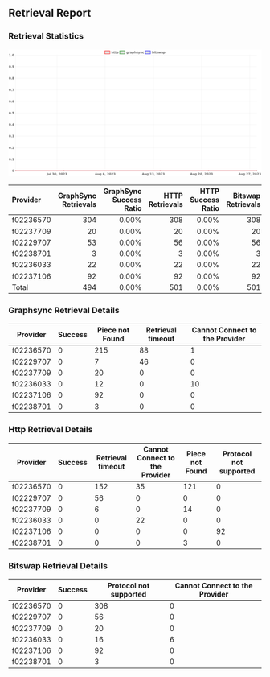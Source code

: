 ## Retrieval Report
### Retrieval Statistics
<img src="https://raw.githubusercontent.com/data-preservation-programs/filplus-checker-assets/main/filecoin-project/filecoin-plus-large-datasets/issues/1995/1693540197318.png"/>

| Provider  | GraphSync Retrievals | GraphSync Success Ratio | HTTP Retrievals | HTTP Success Ratio | Bitswap Retrievals | Bitswap Success Ratio |
| :-------- | -------------------: | ----------------------: | --------------: | -----------------: | -----------------: | --------------------: |
| f02236570 |                  304 |                   0.00% |             308 |              0.00% |                308 |                 0.00% |
| f02237709 |                   20 |                   0.00% |              20 |              0.00% |                 20 |                 0.00% |
| f02229707 |                   53 |                   0.00% |              56 |              0.00% |                 56 |                 0.00% |
| f02238701 |                    3 |                   0.00% |               3 |              0.00% |                  3 |                 0.00% |
| f02236033 |                   22 |                   0.00% |              22 |              0.00% |                 22 |                 0.00% |
| f02237106 |                   92 |                   0.00% |              92 |              0.00% |                 92 |                 0.00% |
| Total     |                  494 |                   0.00% |             501 |              0.00% |                501 |                 0.00% |

### Graphsync Retrieval Details
| Provider  | Success | Piece not Found | Retrieval timeout | Cannot Connect to the Provider |
| --------- | ------- | --------------- | ----------------- | ------------------------------ |
| f02236570 | 0       | 215             | 88                | 1                              |
| f02229707 | 0       | 7               | 46                | 0                              |
| f02237709 | 0       | 20              | 0                 | 0                              |
| f02236033 | 0       | 12              | 0                 | 10                             |
| f02237106 | 0       | 92              | 0                 | 0                              |
| f02238701 | 0       | 3               | 0                 | 0                              |

### Http Retrieval Details
| Provider  | Success | Retrieval timeout | Cannot Connect to the Provider | Piece not Found | Protocol not supported |
| --------- | ------- | ----------------- | ------------------------------ | --------------- | ---------------------- |
| f02236570 | 0       | 152               | 35                             | 121             | 0                      |
| f02229707 | 0       | 56                | 0                              | 0               | 0                      |
| f02237709 | 0       | 6                 | 0                              | 14              | 0                      |
| f02236033 | 0       | 0                 | 22                             | 0               | 0                      |
| f02237106 | 0       | 0                 | 0                              | 0               | 92                     |
| f02238701 | 0       | 0                 | 0                              | 3               | 0                      |

### Bitswap Retrieval Details
| Provider  | Success | Protocol not supported | Cannot Connect to the Provider |
| --------- | ------- | ---------------------- | ------------------------------ |
| f02236570 | 0       | 308                    | 0                              |
| f02229707 | 0       | 56                     | 0                              |
| f02237709 | 0       | 20                     | 0                              |
| f02236033 | 0       | 16                     | 6                              |
| f02237106 | 0       | 92                     | 0                              |
| f02238701 | 0       | 3                      | 0                              |
